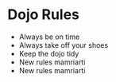 Dojo Rules
==========
* Always be on time
* Always take off your shoes
* Keep the dojo tidy
* New rules mamriarti
* New rules mamriarti
